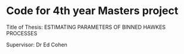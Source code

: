# Code for 4th year Masters project
Title of Thesis: ESTIMATING PARAMETERS OF BINNED HAWKES PROCESSES

Supervisor: Dr Ed Cohen


